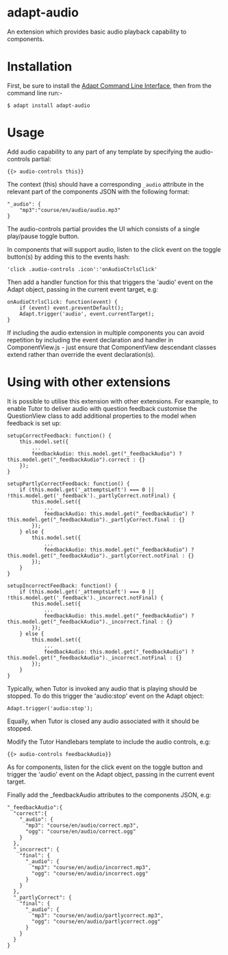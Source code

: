 adapt-audio
===========

An extension which provides basic audio playback capability to components.

Installation
============

First, be sure to install the [Adapt Command Line Interface](https://github.com/cajones/adapt-cli), then from the command line run:-
```
$ adapt install adapt-audio
```
Usage
=====

Add audio capability to any part of any template by specifying the audio-controls partial:
```
{{> audio-controls this}}
```
The context (this) should have a corresponding `_audio` attribute in the relevant part of the components JSON with the following format:
```
"_audio": {
	"mp3":"course/en/audio/audio.mp3"
}
```
The audio-controls partial provides the UI which consists of a single play/pause toggle button.

In components that will support audio, listen to the click event on the toggle button(s) by adding this to the events hash:
```
'click .audio-controls .icon':'onAudioCtrlsClick'
```

Then add a handler function for this that triggers the 'audio' event on the Adapt object, passing in the current event target, e.g:
```
onAudioCtrlsClick: function(event) {
	if (event) event.preventDefault();
	Adapt.trigger('audio', event.currentTarget);
}
```
If including the audio extension in multiple components you can avoid repetition by including the event declaration and handler in ComponentView.js - just ensure that ComponentView descendant classes extend rather than override the event declaration(s).

Using with other extensions
===========================

It is possible to utilise this extension with other extensions. For example, to enable Tutor to deliver audio with question feedback customise the QuestionView class to add additional properties to the model when feedback is set up:
```
setupCorrectFeedback: function() {
    this.model.set({
        ...
        feedbackAudio: this.model.get("_feedbackAudio") ? this.model.get("_feedbackAudio").correct : {}
    });
}

setupPartlyCorrectFeedback: function() {
    if (this.model.get('_attemptsLeft') === 0 || !this.model.get('_feedback')._partlyCorrect.notFinal) {
        this.model.set({
            ...
            feedbackAudio: this.model.get("_feedbackAudio") ? this.model.get("_feedbackAudio")._partlyCorrect.final : {}
        });
    } else {
        this.model.set({
            ...
            feedbackAudio: this.model.get("_feedbackAudio") ? this.model.get("_feedbackAudio")._partlyCorrect.notFinal : {}
        });
    }
}

setupIncorrectFeedback: function() {
    if (this.model.get('_attemptsLeft') === 0 || !this.model.get('_feedback')._incorrect.notFinal) {
        this.model.set({
            ...
            feedbackAudio: this.model.get("_feedbackAudio") ? this.model.get("_feedbackAudio")._incorrect.final : {}
        });
    } else {
        this.model.set({
            ...
            feedbackAudio: this.model.get("_feedbackAudio") ? this.model.get("_feedbackAudio")._incorrect.notFinal : {}
        });
    }
}
```
Typically, when Tutor is invoked any audio that is playing should be stopped. To do this trigger the 'audio:stop' event on the Adapt object:
```
Adapt.trigger('audio:stop');
```
Equally, when Tutor is closed any audio associated with it should be stopped.

Modify the Tutor Handlebars template to include the audio controls, e.g:
```
{{> audio-controls feedbackAudio}}
```
As for components, listen for the click event on the toggle button and trigger the 'audio' event on the Adapt object, passing in the current event target.

Finally add the _feedbackAudio attributes to the components JSON, e.g:
```
"_feedbackAudio":{
  "correct":{
    "_audio": {
      "mp3": "course/en/audio/correct.mp3",
      "ogg": "course/en/audio/correct.ogg"
    }
  },
  "_incorrect": {
    "final": {
      "_audio": {
        "mp3": "course/en/audio/incorrect.mp3",
        "ogg": "course/en/audio/incorrect.ogg"
      }
    }
  },
  "_partlyCorrect": {
    "final": {
      "_audio": {
        "mp3": "course/en/audio/partlycorrect.mp3",
        "ogg": "course/en/audio/partlycorrect.ogg"
      }
    }
  }
}
```

